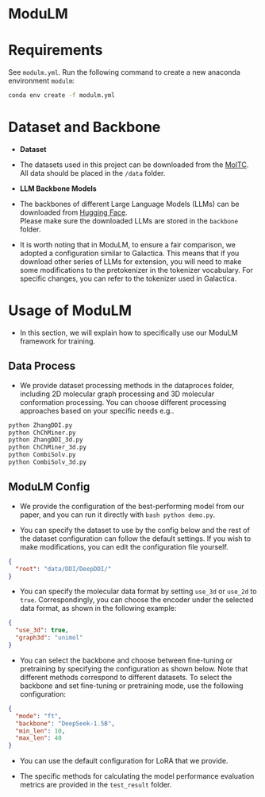 # ModuLM

# Requirements

See `modulm.yml`. Run the following command to create a new anaconda environment `modulm`: 

```bash
conda env create -f modulm.yml
```

# Dataset and Backbone

* **Dataset**

* The datasets used in this project can be downloaded from the [MolTC](https://github.com/MangoKiller/MolTC/).  
All data should be placed in the `/data` folder.

* **LLM Backbone Models**

* The backbones of different Large Language Models (LLMs) can be downloaded from [Hugging Face](https://huggingface.co/).  
Please make sure the downloaded LLMs are stored in the `backbone` folder.

* It is worth noting that in ModuLM, to ensure a fair comparison, we adopted a configuration similar to Galactica. This means that if you download other series of LLMs for extension, you will need to make some modifications to the pretokenizer in the tokenizer vocabulary. For specific changes, you can refer to the tokenizer used in Galactica.

# Usage of ModuLM
* In this section, we will explain how to specifically use our ModuLM framework for training.

## Data Process

* We provide dataset processing methods in the dataproces folder, including 2D molecular graph processing and 3D molecular conformation processing. You can choose different processing approaches based on your specific needs e.g..

```bash
python ZhangDDI.py
python ChChMiner.py
python ZhangDDI_3d.py
python ChChMiner_3d.py
python CombiSolv.py
python CombiSolv_3d.py
```

## ModuLM Config
* We provide the configuration of the best-performing model from our paper, and you can run it directly with `bash python demo.py`.

* You can specify the dataset to use by the config below and the rest of the dataset configuration can follow the default settings. If you wish to make modifications, you can edit the configuration file yourself.
```json
{
  "root": "data/DDI/DeepDDI/"
}
```

* You can specify the molecular data format by setting `use_3d` or `use_2d` to `true`. Correspondingly, you can choose the encoder under the selected data format, as shown in the following example:

```json
{
  "use_3d": true,
  "graph3d": "unimol"
}
```
* You can select the backbone and choose between fine-tuning or pretraining by specifying the configuration as shown below. Note that different methods correspond to different datasets. To select the backbone and set fine-tuning or pretraining mode, use the following configuration:

```json
{
  "mode": "ft",
  "backbone": "DeepSeek-1.5B",
  "min_len": 10,
  "max_len": 40
}
```

* You can use the default configuration for LoRA that we provide.

* The specific methods for calculating the model performance evaluation metrics are provided in the `test_result` folder.






